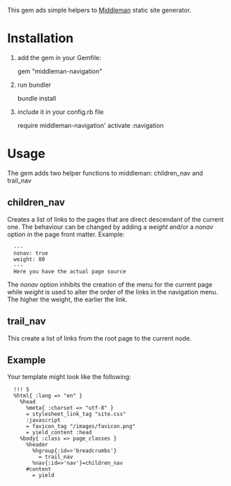 This gem ads simple helpers to [Middleman](http://middlemanapp.com) static site generator.

# Installation

1. add the gem in your Gemfile:

      gem "middleman-navigation"

2. run bundler

      bundle install

3. include it in your config.rb file

      require middleman-navigation'
      activate :navigation

# Usage
  
The gem adds two helper functions to middleman: children_nav and trail_nav

## children_nav

Creates a list of links to the pages that are direct descendant of the current one.
The behaviour can be changed by adding a *weight* and/or a *nonav* option in 
the page front matter. Example:

      ---
      nonav: true
      weight: 80
      ---
      Here you have the actual page source

The *nonav* option inhibits the creation of the menu for the current page while
*weight* is used to alter the order of the links in the navigation menu. The higher
the weight, the earlier the link.

## trail_nav

This create a list of links from the root page to the current node.

## Example ##

Your template might look like the following:

      !!! 5
      %html{ :lang => "en" }
        %head
          %meta{ :charset => "utf-8" }    
          = stylesheet_link_tag "site.css"
          :javascript
          = favicon_tag "/images/favicon.png"
          = yield_content :head
        %body{ :class => page_classes }
          %header
            %hgroup{:id=>'breadcrumbs'}
              = trail_nav
            %nav{:id=>'nav'}=children_nav
          #content
            = yield
